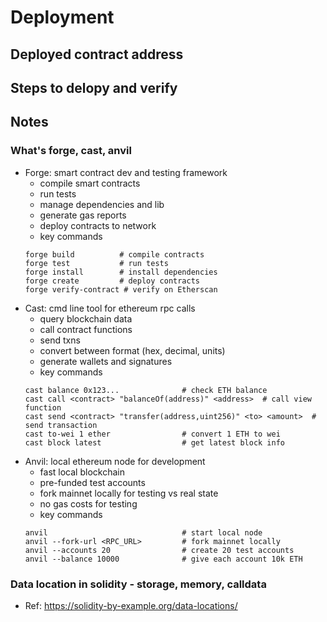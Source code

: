 # Deployment
## Deployed contract address
## Steps to delopy and verify
## Notes
### What's forge, cast, anvil
- Forge: smart contract dev and testing framework
    - compile smart contracts
    - run tests
    - manage dependencies and lib
    - generate gas reports
    - deploy contracts to network
    - key commands
    ```
    forge build          # compile contracts
    forge test           # run tests
    forge install        # install dependencies
    forge create         # deploy contracts
    forge verify-contract # verify on Etherscan
    ```
- Cast: cmd line tool for ethereum rpc calls
    - query blockchain data
    - call contract functions
    - send txns
    - convert between format (hex, decimal, units)
    - generate wallets and signatures
    - key commands
    ```
    cast balance 0x123...              # check ETH balance
    cast call <contract> "balanceOf(address)" <address>  # call view function
    cast send <contract> "transfer(address,uint256)" <to> <amount>  # send transaction
    cast to-wei 1 ether                # convert 1 ETH to wei
    cast block latest                  # get latest block info
    ```
- Anvil: local ethereum node for development
    - fast local blockchain
    - pre-funded test accounts
    - fork mainnet locally for testing vs real state
    - no gas costs for testing
    - key commands
    ```
    anvil                              # start local node
    anvil --fork-url <RPC_URL>         # fork mainnet locally
    anvil --accounts 20                # create 20 test accounts
    anvil --balance 10000              # give each account 10k ETH
    ```
### Data location in solidity - storage, memory, calldata
- Ref: https://solidity-by-example.org/data-locations/
